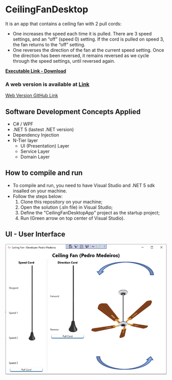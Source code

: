 # CeilingFanDesktop
It is an app that contains a ceiling fan with 2 pull cords:   
  * One increases the speed each time it is pulled. There are 3 speed settings, and an “off” (speed 0) setting. If the cord is pulled on speed 3, the fan returns to the “off” setting.
  * One reverses the direction of the fan at the current speed setting. Once the direction has been reversed, it remains reversed as we cycle through the speed settings, until reversed again.

**[Executable Link - Download](https://www.dropbox.com/s/xr9f07zg1rhtlux/CeilingFanDesktopApp.zip?dl=0)**

### A web version is available at [Link](https://ceilingfan.azurewebsites.net) 
[Web Version GitHub Link](https://github.com/pedroaraujomedeiros/CeilingFanWeb)

## Software Development Concepts Applied
  * C# / WPF
  * .NET 5 (lastest .NET version)
  * Dependency Injection
  * N-Tier layer
    * UI (Presentation) Layer
    * Service Layer
    * Domain Layer

## How to compile and run
  * To compile and run, you need to have Visual Studio and .NET 5 sdk insalled on your machine.
  * Follow the steps below:
    1. Clone this repository on your machine;
    2. Open the solution (.sln file) in Visual Studio;
    3. Define the "CeilingFanDesktopApp" project as the startup project;
    4. Run (Green arrow on top center of Visual Studio).

## UI - User Interface
![alt text](https://github.com/pedroaraujomedeiros/CeilingFanDesktop/blob/main/Snapshots/Desktop-MainWindow.PNG "Main Window")

